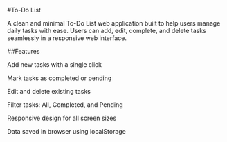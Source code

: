 #To-Do List

A clean and minimal To-Do List web application built to help users manage daily tasks with ease. Users can add, edit, complete, and delete tasks seamlessly in a responsive web interface.

##Features

Add new tasks with a single click

Mark tasks as completed or pending

Edit and delete existing tasks

Filter tasks: All, Completed, and Pending

Responsive design for all screen sizes

Data saved in browser using localStorage
